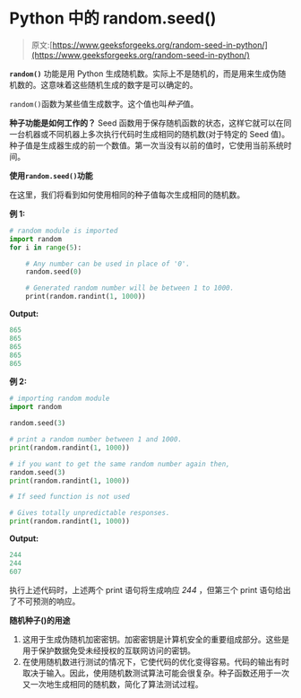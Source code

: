 # Python 中的 random.seed()

> 原文:[https://www.geeksforgeeks.org/random-seed-in-python/](https://www.geeksforgeeks.org/random-seed-in-python/)

**`random()`** 功能是用 Python 生成随机数。实际上不是随机的，而是用来生成伪随机数的。这意味着这些随机生成的数字是可以确定的。

`random()`函数为某些值生成数字。这个值也叫*种子*值。

**种子功能是如何工作的？**
Seed 函数用于保存随机函数的状态，这样它就可以在同一台机器或不同机器上多次执行代码时生成相同的随机数(对于特定的 Seed 值)。种子值是生成器生成的前一个数值。第一次当没有以前的值时，它使用当前系统时间。

**使用`random.seed()`功能**

在这里，我们将看到如何使用相同的种子值每次生成相同的随机数。

**例 1:**

```py
# random module is imported
import random 
for i in range(5):

    # Any number can be used in place of '0'.
    random.seed(0)

    # Generated random number will be between 1 to 1000.
    print(random.randint(1, 1000))  

```

**Output:**

```py
865
865
865
865
865

```

**例 2:**

```py
# importing random module
import random

random.seed(3)

# print a random number between 1 and 1000.
print(random.randint(1, 1000))

# if you want to get the same random number again then,
random.seed(3) 
print(random.randint(1, 1000))

# If seed function is not used

# Gives totally unpredictable responses.
print(random.randint(1, 1000))
```

**Output:**

```py
244
244
607

```

执行上述代码时，上述两个 print 语句将生成响应 *244* ，但第三个 print 语句给出了不可预测的响应。

**随机种子()的用途**

1.  这用于生成伪随机加密密钥。加密密钥是计算机安全的重要组成部分。这些是用于保护数据免受未经授权的互联网访问的密钥。
2.  在使用随机数进行测试的情况下，它使代码的优化变得容易。代码的输出有时取决于输入。因此，使用随机数测试算法可能会很复杂。种子函数还用于一次又一次地生成相同的随机数，简化了算法测试过程。